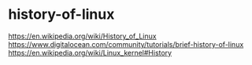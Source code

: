 # history-of-linux

https://en.wikipedia.org/wiki/History_of_Linux<br/>
https://www.digitalocean.com/community/tutorials/brief-history-of-linux<br/>
https://en.wikipedia.org/wiki/Linux_kernel#History
